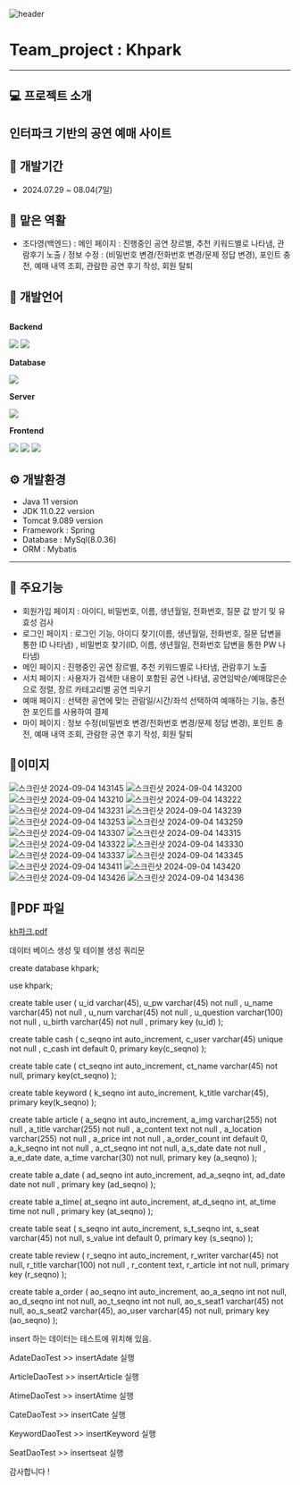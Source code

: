 ![header](https://capsule-render.vercel.app/api?type=wave&color=auto&height=300&section=header&text=Hello&fontSize=90&animation=fadeIn&fontAlignY=38&desc=Dayoung's%20GitHub%20Profile&descAlignY=51&descAlign=62)

#  Team_project : Khpark
---
## 💻 프로젝트 소개
인터파크 기반의 공연 예매 사이트
---
## 📆 개발기간
+ 2024.07.29 ~ 08.04(7일) 

## 👫 맡은 역활
+ 조다영(백엔드) : 메인 페이지 : 진행중인 공연 장르별, 추천 키워드별로 나타냄, 관람후기 노출 
                    / 정보 수정 : (비밀번호 변경/전화번호 변경/문제 정답 변경), 포인트 충전, 예매 내역 조회, 관람한 공연 후기 작성, 회원 탈퇴


## 📝 개발언어
<div style="display:flex; flex-direction:column; align-items:flex-start;">
    <!-- Backend -->
    <p><strong>Backend</strong></p>
    <div>
        <img src="https://img.shields.io/badge/Java-007396?style=for-the-badge&logo=Java&logoColor=white"> 
        <img src="https://img.shields.io/badge/spring-6DB33F?style=for-the-badge&logo=spring&logoColor=white"> 
    </div>
    <!-- Database -->
    <p><strong>Database</strong></p>
    <div>
        <img src="https://img.shields.io/badge/mysql-4479A1?style=for-the-badge&logo=mysql&logoColor=white"> 
    </div>
    <!-- Server -->
    <p><strong>Server</strong></p>
    <div>
        <img src="https://img.shields.io/badge/apache tomcat-F8DC75?style=for-the-badge&logo=apachetomcat&logoColor=black">
    </div>
    <!-- Frontend -->
    <p><strong>Frontend</strong></p>
    <div>
        <img src="https://img.shields.io/badge/html5-E34F26?style=flat-square&logo=html5&logoColor=white"> 
        <img src="https://img.shields.io/badge/css-1572B6?style=flat-square&logo=css3&logoColor=white"> 
        <img src="https://img.shields.io/badge/javascript-F7DF1E?style=flat-square&logo=javascript&logoColor=black"> 
    </div>
</div>

## ⚙ 개발환경
+ Java 11 version
+ JDK 11.0.22 version
+ Tomcat 9.089 version
+ Framework : Spring
+ Database : MySql(8.0.36)
+ ORM : Mybatis
---
## 📌 주요기능
+ 회원가입 페이지 : 아이디, 비밀번호, 이름, 생년월일, 전화번호, 질문 값 받기 및 유효성 검사
+ 로그인 페이지 : 로그인 기능, 아이디 찾기(이름, 생년월일, 전화번호, 질문 답변을 통한 ID 나타냄) , 비밀번호 찾기(ID, 이름, 생년월일, 전화번호 답변을 통한 PW 나타냄)
+ 메인 페이지 : 진행중인 공연 장르별, 추천 키워드별로 나타냄, 관람후기 노출
+ 서치 페이지 : 사용자가 검색한 내용이 포함된 공연 나타냄, 공연임박순/예매많은순으로 정렬, 장르 카테고리별 공연 띄우기
+ 예매 페이지 : 선택한 공연에 맞는 관람일/시간/좌석 선택하여 예매하는 기능, 충전한 포인트를 사용하여 결제
+ 마이 페이지 : 정보 수정(비밀번호 변경/전화번호 변경/문제 정답 변경), 포인트 충전, 예매 내역 조회, 관람한 공연 후기 작성, 회원 탈퇴
  

## 📎이미지
![스크린샷 2024-09-04 143145](https://github.com/user-attachments/assets/85d7832c-e64c-4221-bb29-7eba1f10fa66)
![스크린샷 2024-09-04 143200](https://github.com/user-attachments/assets/481e15d1-5fc6-4196-abc2-ee215feac1f0)
![스크린샷 2024-09-04 143210](https://github.com/user-attachments/assets/ba9713a1-c23b-415a-96ba-7d8ed8aa8d33)
![스크린샷 2024-09-04 143222](https://github.com/user-attachments/assets/aa19ed93-dd56-420b-893d-64d18ed1c7a4)
![스크린샷 2024-09-04 143231](https://github.com/user-attachments/assets/c5aa66dc-3b55-4101-988a-b940d722ab50)
![스크린샷 2024-09-04 143239](https://github.com/user-attachments/assets/b54bcc02-8544-43f0-a3a3-d0a3f0bbf6f2)
![스크린샷 2024-09-04 143253](https://github.com/user-attachments/assets/83ec8bed-33cf-41a6-ac53-8dbd9c2e055f)
![스크린샷 2024-09-04 143259](https://github.com/user-attachments/assets/932536eb-14ba-4e7c-bd70-3ba4d5a24edd)
![스크린샷 2024-09-04 143307](https://github.com/user-attachments/assets/2a881e70-2591-4a46-bc65-0446eaadd37f)
![스크린샷 2024-09-04 143315](https://github.com/user-attachments/assets/d21dd538-df92-4fc8-bfd5-18d501f1bf33)
![스크린샷 2024-09-04 143322](https://github.com/user-attachments/assets/7ba964eb-e090-4e09-8700-ab5df71eee14)
![스크린샷 2024-09-04 143330](https://github.com/user-attachments/assets/ca2f46af-bfb9-41dd-9736-ffe3293790e0)
![스크린샷 2024-09-04 143337](https://github.com/user-attachments/assets/22d7c6ab-3901-465d-96e3-791cd50d7045)
![스크린샷 2024-09-04 143345](https://github.com/user-attachments/assets/3cce2f35-2181-49fe-b513-ecfdac4b8695)
![스크린샷 2024-09-04 143411](https://github.com/user-attachments/assets/3239f686-9704-4397-bd46-65a5f27f0758)
![스크린샷 2024-09-04 143420](https://github.com/user-attachments/assets/8bbbdd69-2e72-4a14-a773-ae025a41f1ce)
![스크린샷 2024-09-04 143426](https://github.com/user-attachments/assets/37c314ef-aa85-4c6e-9149-3de0ecb2e78d)
![스크린샷 2024-09-04 143436](https://github.com/user-attachments/assets/9da0b5e8-975e-463a-bad8-0bddb508078b)





## 📎PDF 파일
[kh파크.pdf](https://github.com/user-attachments/files/16861301/kh.pdf)


데이터 베이스 생성 및 테이블 생성 쿼리문

create database khpark;

use khpark;

create table user (
    u_id varchar(45),
    u_pw varchar(45) not null ,
    u_name varchar(45) not null ,
    u_num varchar(45) not null ,
    u_question varchar(100) not null ,
    u_birth varchar(45) not null ,
    primary key (u_id)
);


create table cash (
    c_seqno int auto_increment,
    c_user varchar(45) unique not null ,
    c_cash int default 0,
    primary key(c_seqno)
);

create table cate (
    ct_seqno int auto_increment,
    ct_name varchar(45) not null,
    primary key(ct_seqno)
);

create table keyword (
    k_seqno int auto_increment,
    k_title varchar(45),
    primary key(k_seqno)
);

create table article (
    a_seqno int auto_increment,
    a_img varchar(255) not null ,
    a_title varchar(255) not null ,
    a_content text not null ,
    a_location varchar(255) not null ,
    a_price int not null ,
    a_order_count int default 0,
    a_k_seqno int not null ,
    a_ct_seqno int not null,
    a_s_date date not null ,
    a_e_date date,
    a_time varchar(30) not null,
    primary key (a_seqno)
);

create table a_date (
    ad_seqno int auto_increment,
    ad_a_seqno int,
    ad_date date not null ,
    primary key (ad_seqno)
);

create table a_time(
    at_seqno int auto_increment,
    at_d_seqno int,
    at_time time not null ,
    primary key (at_seqno)
);


create table seat (
    s_seqno int auto_increment,
    s_t_seqno int,
    s_seat varchar(45) not null,
    s_value int default 0,
    primary key (s_seqno)
);

create table review (
    r_seqno int auto_increment,
    r_writer varchar(45) not null,
    r_title varchar(100) not null ,
    r_content text,
    r_article int not null,
    primary key (r_seqno)
);

create table a_order (
    ao_seqno int auto_increment,
    ao_a_seqno int  not null,
    ao_d_seqno int not null,
    ao_t_seqno int not null,
    ao_s_seat1 varchar(45) not null,
    ao_s_seat2 varchar(45),
    ao_user varchar(45) not null,
    primary key (ao_seqno)
);

insert 하는 데이터는 테스트에 위치해 있음.

AdateDaoTest   >> insertAdate 실행

ArticleDaoTest >> insertArticle 실행

AtimeDaoTest   >> insertAtime 실행

CateDaoTest    >> insertCate 실행

KeywordDaoTest >> insertKeyword 실행

SeatDaoTest    >> insertseat 실행

감사합니다 !
